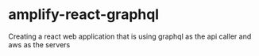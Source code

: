 # amplify-react-graphql
Creating a react web application that is using graphql as the api caller and aws as the servers
